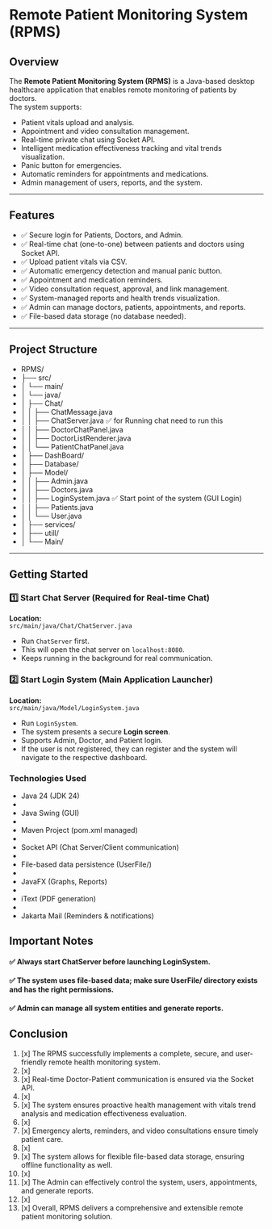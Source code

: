 # Remote Patient Monitoring System (RPMS)

## Overview
The **Remote Patient Monitoring System (RPMS)** is a Java-based desktop healthcare application that enables remote monitoring of patients by doctors.  
The system supports:
- Patient vitals upload and analysis.
- Appointment and video consultation management.
- Real-time private chat using Socket API.
- Intelligent medication effectiveness tracking and vital trends visualization.
- Panic button for emergencies.
- Automatic reminders for appointments and medications.
- Admin management of users, reports, and the system.

---

## Features

- ✅ Secure login for Patients, Doctors, and Admin.
- ✅ Real-time chat (one-to-one) between patients and doctors using Socket API.
- ✅ Upload patient vitals via CSV.
- ✅ Automatic emergency detection and manual panic button.
- ✅ Appointment and medication reminders.
- ✅ Video consultation request, approval, and link management.
- ✅ System-managed reports and health trends visualization.
- ✅ Admin can manage doctors, patients, appointments, and reports.
- ✅ File-based data storage (no database needed).

---

## Project Structure
* RPMS/
* ├── src/
* │   └── main/
* │       └── java/
* │           ├── Chat/
* │           │   ├── ChatMessage.java
* │           │   ├── ChatServer.java  ✅ for Running chat need to run this 
* │           │   ├── DoctorChatPanel.java
* │           │   ├── DoctorListRenderer.java
* │           │   └── PatientChatPanel.java
* │           ├── DashBoard/
* │           ├── Database/
* │           ├── Model/
* │           │   ├── Admin.java
* │           │   ├── Doctors.java
* │           │   ├── LoginSystem.java  ✅ Start point of the system (GUI Login)
* │           │   ├── Patients.java
* │           │   └── User.java
* │           ├── services/
* │           ├── utill/
* │           └── Main/

---

## Getting Started

### 1️⃣ Start Chat Server (Required for Real-time Chat)
**Location:**  
`src/main/java/Chat/ChatServer.java`

- Run `ChatServer` first.
- This will open the chat server on `localhost:8080`.
- Keeps running in the background for real communication.

### 2️⃣ Start Login System (Main Application Launcher)
**Location:**  
`src/main/java/Model/LoginSystem.java`

- Run `LoginSystem`.
- The system presents a secure **Login screen**.
- Supports Admin, Doctor, and Patient login.
- If the user is not registered, they can register and the system will navigate to the respective dashboard.


### Technologies Used
* Java 24 (JDK 24)
* 
* Java Swing (GUI)
* 
* Maven Project (pom.xml managed)
* 
* Socket API (Chat Server/Client communication)
* 
* File-based data persistence (UserFile/)
* 
* JavaFX (Graphs, Reports)
* 
* iText (PDF generation)
* 
* Jakarta Mail (Reminders & notifications)

## Important Notes
#### ✅ Always start ChatServer before launching LoginSystem.

#### ✅ The system uses file-based data; make sure UserFile/ directory exists and has the right permissions.

#### ✅ Admin can manage all system entities and generate reports.

## Conclusion
1. [x] The RPMS successfully implements a complete, secure, and user-friendly remote health monitoring system.
2. [x] 
3. [x] Real-time Doctor-Patient communication is ensured via the Socket API.
4. [x] 
5. [x] The system ensures proactive health management with vitals trend analysis and medication effectiveness evaluation.
6. [x] 
7. [x] Emergency alerts, reminders, and video consultations ensure timely patient care.
8. [x] 
9. [x] The system allows for flexible file-based data storage, ensuring offline functionality as well.
10. [x] 
11. [x] The Admin can effectively control the system, users, appointments, and generate reports.
12. [x] 
13. [x] Overall, RPMS delivers a comprehensive and extensible remote patient monitoring solution.



